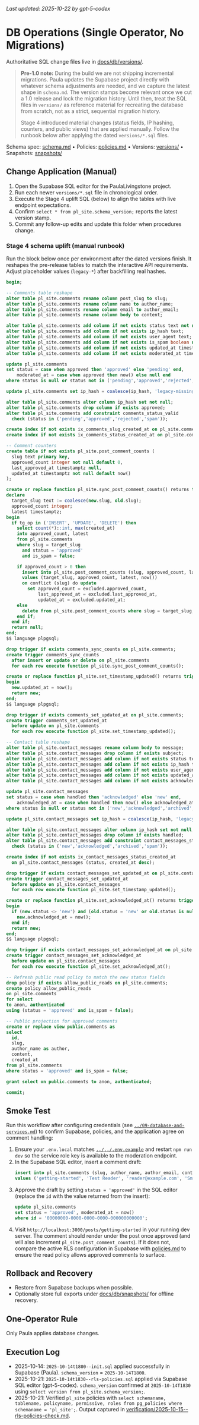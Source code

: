 _Last updated: 2025-10-22 by gpt-5-codex_

# DB Operations (Single Operator, No Migrations)

Authoritative SQL change files live in [docs/db/versions/](./versions/).

> **Pre-1.0 note:** During the build we are not shipping incremental migrations. Paula updates the Supabase project directly with whatever schema adjustments are needed, and we capture the latest shape in `schema.md`. The version stamps become relevant once we cut a 1.0 release and lock the migration history. Until then, treat the SQL files in `versions/` as reference material for recreating the database from scratch, not as a strict, sequential migration history.
>
> Stage 4 introduced material changes (status fields, IP hashing, counters, and public views) that are applied manually. Follow the runbook below after applying the dated `versions/*.sql` files.

Schema spec: [schema.md](./schema.md) • Policies: [policies.md](./policies.md) • Versions: [versions/](./versions/) • Snapshots: [snapshots/](./snapshots/)

## Change Application (Manual)

1. Open the Supabase SQL editor for the PaulaLivingstone project.
2. Run each newer `versions/*.sql` file in chronological order.
3. Execute the Stage 4 uplift SQL (below) to align the tables with live endpoint expectations.
4. Confirm `select * from pl_site.schema_version;` reports the latest version stamp.
5. Commit any follow-up edits and update this folder when procedures change.

### Stage 4 schema uplift (manual runbook)

Run the block below once per environment after the dated versions finish. It reshapes the pre-release tables to match the interactive API requirements. Adjust placeholder values (`legacy-*`) after backfilling real hashes.

```sql
begin;

-- Comments table reshape
alter table pl_site.comments rename column post_slug to slug;
alter table pl_site.comments rename column name to author_name;
alter table pl_site.comments rename column email to author_email;
alter table pl_site.comments rename column body to content;

alter table pl_site.comments add column if not exists status text not null default 'pending';
alter table pl_site.comments add column if not exists ip_hash text;
alter table pl_site.comments add column if not exists user_agent text;
alter table pl_site.comments add column if not exists is_spam boolean not null default false;
alter table pl_site.comments add column if not exists updated_at timestamptz not null default now();
alter table pl_site.comments add column if not exists moderated_at timestamptz;

update pl_site.comments
set status = case when approved then 'approved' else 'pending' end,
    moderated_at = case when approved then now() else null end
where status is null or status not in ('pending','approved','rejected','spam');

update pl_site.comments set ip_hash = coalesce(ip_hash, 'legacy-missing');

alter table pl_site.comments alter column ip_hash set not null;
alter table pl_site.comments drop column if exists approved;
alter table pl_site.comments add constraint comments_status_valid
  check (status in ('pending','approved','rejected','spam'));

create index if not exists ix_comments_slug_created_at on pl_site.comments (slug, created_at asc);
create index if not exists ix_comments_status_created_at on pl_site.comments (status, created_at desc);

-- Comment counters
create table if not exists pl_site.post_comment_counts (
  slug text primary key,
  approved_count integer not null default 0,
  last_approved_at timestamptz null,
  updated_at timestamptz not null default now()
);

create or replace function pl_site.sync_post_comment_counts() returns trigger as $$
declare
  target_slug text := coalesce(new.slug, old.slug);
  approved_count integer;
  latest timestamptz;
begin
  if tg_op in ('INSERT', 'UPDATE', 'DELETE') then
    select count(*)::int, max(created_at)
    into approved_count, latest
    from pl_site.comments
    where slug = target_slug
      and status = 'approved'
      and is_spam = false;

    if approved_count > 0 then
      insert into pl_site.post_comment_counts (slug, approved_count, last_approved_at, updated_at)
      values (target_slug, approved_count, latest, now())
      on conflict (slug) do update
        set approved_count = excluded.approved_count,
            last_approved_at = excluded.last_approved_at,
            updated_at = excluded.updated_at;
    else
      delete from pl_site.post_comment_counts where slug = target_slug;
    end if;
  end if;
  return null;
end;
$$ language plpgsql;

drop trigger if exists comments_sync_counts on pl_site.comments;
create trigger comments_sync_counts
  after insert or update or delete on pl_site.comments
  for each row execute function pl_site.sync_post_comment_counts();

create or replace function pl_site.set_timestamp_updated() returns trigger as $$
begin
  new.updated_at = now();
  return new;
end;
$$ language plpgsql;

drop trigger if exists comments_set_updated_at on pl_site.comments;
create trigger comments_set_updated_at
  before update on pl_site.comments
  for each row execute function pl_site.set_timestamp_updated();

-- Contact table reshape
alter table pl_site.contact_messages rename column body to message;
alter table pl_site.contact_messages drop column if exists subject;
alter table pl_site.contact_messages add column if not exists status text not null default 'new';
alter table pl_site.contact_messages add column if not exists ip_hash text;
alter table pl_site.contact_messages add column if not exists user_agent text;
alter table pl_site.contact_messages add column if not exists updated_at timestamptz not null default now();
alter table pl_site.contact_messages add column if not exists acknowledged_at timestamptz;

update pl_site.contact_messages
set status = case when handled then 'acknowledged' else 'new' end,
    acknowledged_at = case when handled then now() else acknowledged_at end
where status is null or status not in ('new','acknowledged','archived','spam');

update pl_site.contact_messages set ip_hash = coalesce(ip_hash, 'legacy-missing');

alter table pl_site.contact_messages alter column ip_hash set not null;
alter table pl_site.contact_messages drop column if exists handled;
alter table pl_site.contact_messages add constraint contact_messages_status_valid
  check (status in ('new','acknowledged','archived','spam'));

create index if not exists ix_contact_messages_status_created_at
  on pl_site.contact_messages (status, created_at desc);

drop trigger if exists contact_messages_set_updated_at on pl_site.contact_messages;
create trigger contact_messages_set_updated_at
  before update on pl_site.contact_messages
  for each row execute function pl_site.set_timestamp_updated();

create or replace function pl_site.set_acknowledged_at() returns trigger as $$
begin
  if (new.status <> 'new') and (old.status = 'new' or old.status is null) and new.acknowledged_at is null then
    new.acknowledged_at = now();
  end if;
  return new;
end;
$$ language plpgsql;

drop trigger if exists contact_messages_set_acknowledged_at on pl_site.contact_messages;
create trigger contact_messages_set_acknowledged_at
  before update on pl_site.contact_messages
  for each row execute function pl_site.set_acknowledged_at();

-- Refresh public read policy to match the new status fields
drop policy if exists allow_public_reads on pl_site.comments;
create policy allow_public_reads
on pl_site.comments
for select
to anon, authenticated
using (status = 'approved' and is_spam = false);

-- Public projection for approved comments
create or replace view public.comments as
select
  id,
  slug,
  author_name as author,
  content,
  created_at
from pl_site.comments
where status = 'approved' and is_spam = false;

grant select on public.comments to anon, authenticated;

commit;
```

## Smoke Test

Run this workflow after configuring credentials (see [`../09-database-and-services.md`](../09-database-and-services.md)) to confirm Supabase, policies, and the application agree on comment handling:

1. Ensure your `.env.local` matches [`../../.env.example`](../../.env.example) and restart `npm run dev` so the service role key is available to the moderation endpoint.
2. In the Supabase SQL editor, insert a comment draft:
   ```sql
   insert into pl_site.comments (slug, author_name, author_email, content, ip_hash)
   values ('getting-started', 'Test Reader', 'reader@example.com', 'Smoke test comment', 'legacy-manual-test');
   ```
3. Approve the draft by setting `status = 'approved'` in the SQL editor (replace the `id` with the value returned from the insert):
   ```sql
   update pl_site.comments
   set status = 'approved', moderated_at = now()
   where id = '00000000-0000-0000-0000-000000000000';
   ```
4. Visit `http://localhost:3000/posts/getting-started` in your running dev server. The comment should render under the post once approved (and will also increment `pl_site.post_comment_counts`). If it does not, compare the active RLS configuration in Supabase with [policies.md](./policies.md) to ensure the read policy allows approved comments to surface.

## Rollback and Recovery

- Restore from Supabase backups when possible.
- Optionally store full exports under [docs/db/snapshots/](./snapshots/) for offline recovery.

## One-Operator Rule

Only Paula applies database changes.

## Execution Log

- 2025-10-14: `2025-10-14t1800--init.sql` applied successfully in Supabase (Paula). `schema_version` = `2025-10-14T1800`.
- 2025-10-21: `2025-10-14t1830--rls-policies.sql` applied via Supabase SQL editor (gpt-5-codex). `schema_version` confirmed at `2025-10-14T1830` using `select version from pl_site.schema_version;`.
- 2025-10-21: Verified `pl_site` policies with `select schemaname, tablename, policyname, permissive, roles from pg_policies where schemaname = 'pl_site';`. Output captured in [verification/2025-10-15--rls-policies-check.md](./verification/2025-10-15--rls-policies-check.md).
